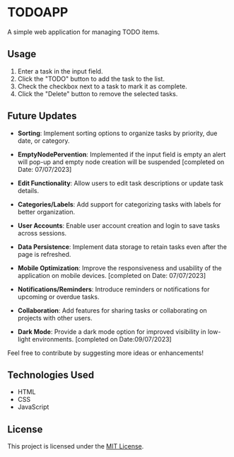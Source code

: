 # TODOAPP

A simple web application for managing TODO items.

## Usage

1. Enter a task in the input field.
2. Click the "TODO" button to add the task to the list.
3. Check the checkbox next to a task to mark it as complete.
4. Click the "Delete" button to remove the selected tasks.

## Future Updates

- **Sorting**: Implement sorting options to organize tasks by priority, due date, or category.

- **EmptyNodePervention**: Implemented if the input field is empty an alert will pop-up and empty node creation will be suspended [completed on Date: 07/07/2023]

- **Edit Functionality**: Allow users to edit task descriptions or update task details.
- **Categories/Labels**: Add support for categorizing tasks with labels for better organization.
- **User Accounts**: Enable user account creation and login to save tasks across sessions.
- **Data Persistence**: Implement data storage to retain tasks even after the page is refreshed.
- **Mobile Optimization**: Improve the responsiveness and usability of the application on mobile devices. [completed on Date: 07/07/2023]
- **Notifications/Reminders**: Introduce reminders or notifications for upcoming or overdue tasks.
- **Collaboration**: Add features for sharing tasks or collaborating on projects with other users.
- **Dark Mode**: Provide a dark mode option for improved visibility in low-light environments. [completed on Date:09/07/2023]

Feel free to contribute by suggesting more ideas or enhancements!

## Technologies Used

- HTML
- CSS
- JavaScript

## License

This project is licensed under the [MIT License](LICENSE).
